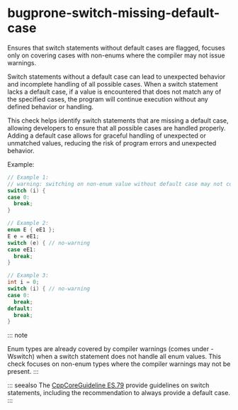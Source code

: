 # bugprone-switch-missing-default-case

Ensures that switch statements without default cases are flagged,
focuses only on covering cases with non-enums where the compiler may not
issue warnings.

Switch statements without a default case can lead to unexpected behavior
and incomplete handling of all possible cases. When a switch statement
lacks a default case, if a value is encountered that does not match any
of the specified cases, the program will continue execution without any
defined behavior or handling.

This check helps identify switch statements that are missing a default
case, allowing developers to ensure that all possible cases are handled
properly. Adding a default case allows for graceful handling of
unexpected or unmatched values, reducing the risk of program errors and
unexpected behavior.

Example:

```c++
// Example 1:
// warning: switching on non-enum value without default case may not cover all cases
switch (i) {
case 0:
  break;
}

// Example 2:
enum E { eE1 };
E e = eE1;
switch (e) { // no-warning
case eE1:
  break;
}

// Example 3:
int i = 0;
switch (i) { // no-warning
case 0:
  break;
default:
  break;
}
```

::: note

Enum types are already covered by compiler warnings (comes under
-Wswitch) when a switch statement does not handle all enum values. This
check focuses on non-enum types where the compiler warnings may not be
present.
:::

::: seealso
The [CppCoreGuideline
ES.79](https://isocpp.github.io/CppCoreGuidelines/CppCoreGuidelines#Res-default)
provide guidelines on switch statements, including the recommendation to
always provide a default case.
:::
